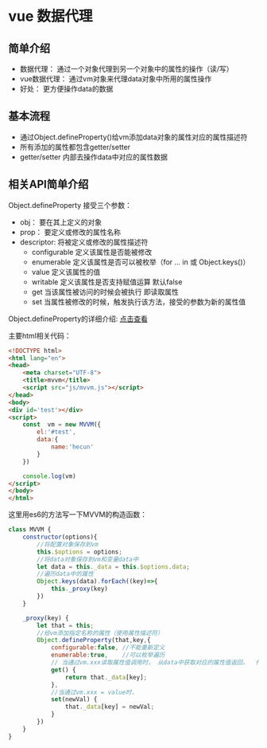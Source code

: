 # vue 数据代理

## 简单介绍

- 数据代理： 通过一个对象代理到另一个对象中的属性的操作（读/写）
- vue数据代理： 通过vm对象来代理data对象中所用的属性操作
- 好处： 更方便操作data的数据

## 基本流程 

- 通过Object.defineProperty()给vm添加data对象的属性对应的属性描述符
- 所有添加的属性都包含getter/setter
- getter/setter 内部去操作data中对应的属性数据


## 相关API简单介绍
Object.defineProperty 接受三个参数： 

- obj： 要在其上定义的对象
- prop： 要定义或修改的属性名称
- descriptor: 将被定义或修改的属性描述符
    - configurable 定义该属性是否能被修改
    - enumerable 定义该属性是否可以被枚举（for ... in 或 Object.keys()）
    - value 定义该属性的值
    - writable 定义该属性是否支持赋值运算 默认false
    - get 当该属性被访问的时候会被执行 即读取属性
    - set 当属性被修改的时候，触发执行该方法，接受的参数为新的属性值

Object.defineProperty的详细介绍: [点击查看](https://developer.mozilla.org/zh-CN/docs/Web/JavaScript/Reference/Global_Objects/Object/defineProperty)


主要html相关代码： 
```html 
<!DOCTYPE html>
<html lang="en">
<head>
    <meta charset="UTF-8">
    <title>mvvm</title>
    <script src="js/mvvm.js"></script>
</head>
<body>
<div id='test'></div>
<script>
    const  vm = new MVVM({
        el:'#test',
        data:{
            name:'hecun'
        }
    })

    console.log(vm)
</script>
</body>
</html>
```

这里用es6的方法写一下MVVM的构造函数： 

```js
class MVVM {
    constructor(options){
        //将配置对象保存到vm
        this.$options = options;
        //将data对象保存到vm和变量data中
        let data = this._data = this.$options.data;
        //遍历data中的属性
        Object.keys(data).forEach((key)=>{
            this._proxy(key)
        })
    }

    _proxy(key) {
        let that = this;
        //给vm添加指定名称的属性（使用属性描述符）
        Object.defineProperty(that,key,{
            configurable:false, //不能重新定义
            enumerable:true,    //可以枚举遍历
            // 当通过vm.xxx读取属性值调用时， 从data中获取对应的属性值返回，  代理读操作
            get() {
                return that._data[key];
            },
            //当通过vm.xxx = value时，
            set(newVal) {
                that._data[key] = newVal;
            }
        })
    }
}
```